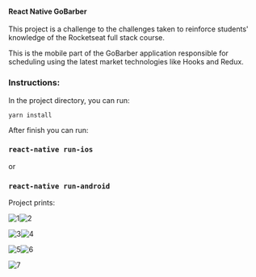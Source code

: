 #### React Native GoBarber

This project is a challenge to the challenges taken to reinforce students' knowledge of the Rocketseat full stack course.

This is the mobile part of the GoBarber application responsible for scheduling using the latest market technologies like Hooks and Redux.

### Instructions:

In the project directory, you can run:

`yarn install`

After finish you can run:

### `react-native run-ios`
or
### `react-native run-android`

Project prints:

![1](https://user-images.githubusercontent.com/47576846/67418659-97fd2400-f5a1-11e9-892b-593c79265992.png)![2](https://user-images.githubusercontent.com/47576846/67418676-9fbcc880-f5a1-11e9-83be-713bc2568430.png)

![3](https://user-images.githubusercontent.com/47576846/67418734-bb27d380-f5a1-11e9-88be-769472644602.png)![4](https://user-images.githubusercontent.com/47576846/67418763-c7ac2c00-f5a1-11e9-8914-2e537365740f.png)

![5](https://user-images.githubusercontent.com/47576846/67418804-d98dcf00-f5a1-11e9-88c2-8ea688014fd8.png)![6](https://user-images.githubusercontent.com/47576846/67418828-ec080880-f5a1-11e9-9f6e-97c15eb3a084.png)

![7](https://user-images.githubusercontent.com/47576846/67418829-ec080880-f5a1-11e9-8223-9d766979e446.png)
